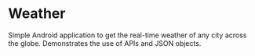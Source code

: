 # Weather
Simple Android application to get the real-time weather of any city across the globe.
Demonstrates the use of APIs and JSON objects.
